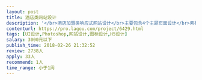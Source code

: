 ```yaml
---                
layout: post       
title: 酒店类网站设计           
description: '</br>酒店加盟类响应式网站设计</br>主要包含4个主题页面设计</br>素材美化，素材整合</br>有自主创新能力</br>给2-4个可参考类型</br>首页对话流，其他页面瀑布流</br>'     
contenturl: https://pro.lagou.com/project/6429.html      
tags: [UI设计,Photoshop,网站设计,图标设计,H5设计]            
salary: 3000元以下          
publish_time: 2018-02-26 21:32:52         
review: 2738人                   
apply: 33人                   
recommend: 1人                   
time_range: 小于1周              
---                 
```

